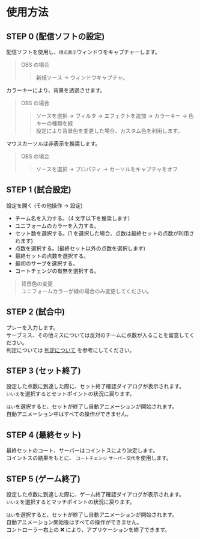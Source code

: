 # 使用方法

## STEP 0 (配信ソフトの設定)

配信ソフトを使用し、`得点表示`ウィンドウをキャプチャーします。

> OBS の場合
>
> > 新規ソース → ウィンドウキャプチャ。

カラーキーにより、背景を透過させます。

> OBS の場合
>
> > ソースを選択 → フィルタ → エフェクトを追加 → カラーキー → 色キーの種類を緑  
> > 設定により背景色を変更した場合、カスタム色を利用します。

マウスカーソルは非表示を推奨します。

> OBS の場合
>
> > ソースを選択 → プロパティ → カーソルをキャプチャをオフ

## STEP 1 (試合設定)

設定を開く (その他操作 → 設定)

- チーム名を入力する。（4 文字以下を推奨します）
- ユニフォームのカラーを入力する。
- セット数を選択する。(1 を選択した場合、点数は最終セットの点数が利用されます)
- 点数を選択する。(最終セット以外の点数を選択します)
- 最終セットの点数を選択する。
- 最初のサーブを選択する。
- コートチェンジの有無を選択する。

> 背景色の変更  
> ユニフォームカラーが緑の場合のみ変更してください。

## STEP 2 (試合中)

プレーを入力します。  
サーブミス、その他ミスについては反対のチームに点数が入ることを留意してください。  
判定については [判定について](https://github.com/rikupin1105/SportsCoder_for_Volleyball/blob/main/docs/About%20Judgement.md) を参考にしてください。

## STEP 3 (セット終了)

設定した点数に到達した際に、セット終了確認ダイアログが表示されます。  
`いいえ`を選択するとセットポイントの状況に戻ります。

`はい`を選択すると、セットが終了し自動アニメーションが開始されます。  
自動アニメーション中はすべての操作ができません。

## STEP 4 (最終セット)

最終セットのコート、サーバーはコイントスにより決定します。  
コイントスの結果をもとに、 `コートチェンジ` `サーバー交代`を使用します。

## STEP 5 (ゲーム終了)

設定した点数に到達した際に、ゲーム終了確認ダイアログが表示されます。  
`いいえ`を選択するとマッチポイントの状況に戻ります。

`はい`を選択すると、セットが終了し自動アニメーションが開始されます。  
自動アニメーション開始後はすべての操作ができません。  
コントローラー右上の ❌ により、アプリケーションを終了できます。
